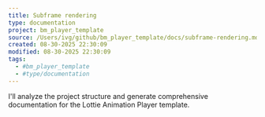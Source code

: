 ```yaml
---
title: Subframe rendering
type: documentation
project: bm_player_template
source: /Users/ivg/github/bm_player_template/docs/subframe-rendering.md
created: 08-30-2025 22:30:09
modified: 08-30-2025 22:30:09
tags:
  - #bm_player_template
  - #type/documentation
---
```


I'll analyze the project structure and generate comprehensive documentation for the Lottie Animation Player template.